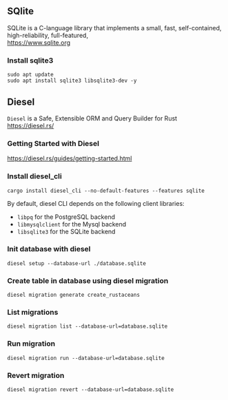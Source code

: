 ## SQlite  
SQLite is a C-language library that implements a small, fast, self-contained, high-reliability, full-featured,  
https://www.sqlite.org  

### Install sqlite3

```shell
sudo apt update
sudo apt install sqlite3 libsqlite3-dev -y
```

## Diesel  
`Diesel` is a Safe, Extensible ORM and Query Builder for Rust  
https://diesel.rs/  


### Getting Started with Diesel  
https://diesel.rs/guides/getting-started.html  

### Install diesel_cli

```shell
cargo install diesel_cli --no-default-features --features sqlite
```
By default, diesel CLI depends on the following client libraries:
- `libpq` for the PostgreSQL backend  
- `libmysqlclient` for the Mysql backend  
- `libsqlite3` for the SQLite backend  

### Init database with diesel  
```shell
diesel setup --database-url ./database.sqlite
```

### Create table in database using diesel migration  
```shell
diesel migration generate create_rustaceans
```

### List migrations  
```shell
diesel migration list --database-url=database.sqlite
```

### Run migration  
```shell
diesel migration run --database-url=database.sqlite
```

### Revert migration  
```shell
diesel migration revert --database-url=database.sqlite
```